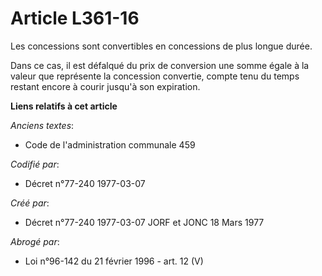 # Article L361-16

Les concessions sont convertibles en concessions de plus longue durée.

Dans ce cas, il est défalqué du prix de conversion une somme égale à la valeur que représente la concession convertie, compte
tenu du temps restant encore à courir jusqu'à son expiration.

**Liens relatifs à cet article**

_Anciens textes_:

  - Code de l'administration communale 459

_Codifié par_:

  - Décret n°77-240 1977-03-07

_Créé par_:

  - Décret n°77-240 1977-03-07 JORF et JONC 18 Mars 1977

_Abrogé par_:

  - Loi n°96-142 du 21 février 1996 - art. 12 (V)

